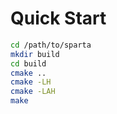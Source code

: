 # Quick Start
```bash
cd /path/to/sparta
mkdir build
cd build
cmake ..
cmake -LH
cmake -LAH
make
```
